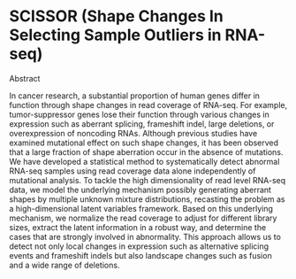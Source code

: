 
# SCISSOR (Shape Changes In Selecting Sample Outliers in RNA-seq)

Abstract

In cancer research, a substantial proportion of human genes differ in function through shape changes in read coverage of RNA-seq. For example, tumor-suppressor genes lose their function through various changes in expression such as aberrant splicing, frameshift indel, large deletions, or overexpression of noncoding RNAs. Although previous studies have examined mutational effect on such shape changes, it has been observed that a large fraction of shape aberration occur in the absence of mutations. We have developed a statistical method to systematically detect abnormal RNA-seq samples using read coverage data alone independently of mutational analysis. To tackle the high dimensionality of read level RNA-seq data, we model the underlying mechanism possibly generating aberrant shapes by multiple unknown mixture distributions, recasting the problem as a high-dimensional latent variables framework. Based on this underlying mechanism, we normalize the read coverage to adjust for different library sizes, extract the latent information in a robust way, and determine the cases that are strongly involved in abnormality. This approach allows us to detect not only local changes in expression such as alternative splicing events and frameshift indels but also landscape changes such as fusion and a wide range of deletions. 


